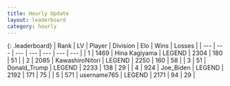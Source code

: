 ```yaml
---
title: Hourly Update
layout: leaderboard
category: hourly
---
```


{: .leaderboard}
| Rank | LV | Player | Division | Elo | Wins | Losses |
| --- | --- | --- | --- | --- | --- | --- |
| <span data-change="0">1</span> | 1469 | <span title="ID: 315148">Hina Kagiyama</span> | LEGEND | <span data-change="0">2304</span> | <span data-change="0">180</span> | <span data-change="0">51</span> |
| <span data-change="0">2</span> | 2085 | <span title="ID: 164871">KawashiroNitori</span> | LEGEND | <span data-change="0">2250</span> | <span data-change="0">160</span> | <span data-change="0">58</span> |
| <span data-change="0">3</span> | 51 | <span title="ID: 515520">Donald_Trump</span> | LEGEND | <span data-change="0">2233</span> | <span data-change="0">138</span> | <span data-change="0">29</span> |
| <span data-change="0">4</span> | 924 | <span title="ID: 353063">Joe_Biden</span> | LEGEND | <span data-change="0">2192</span> | <span data-change="0">171</span> | <span data-change="0">75</span> |
| <span data-change="0">5</span> | 571 | <span title="ID: 188640">username765</span> | LEGEND | <span data-change="0">2171</span> | <span data-change="0">94</span> | <span data-change="0">29</span> |